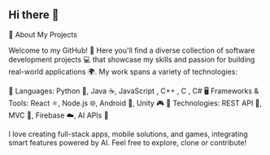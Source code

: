 ## Hi there 👋

📌 About My Projects

Welcome to my GitHub! 🚀
Here you'll find a diverse collection of software development projects 💻 that showcase my skills and passion for building real-world applications 🌍. My work spans a variety of technologies:

🧠 Languages: Python 🐍, Java ☕, JavaScript , C++ , C , C# 
🖥️ Frameworks & Tools: React ⚛️, Node.js 🌐, Android 📱, Unity 🎮
🔗 Technologies: REST API 🔄, MVC 🧩, Firebase ☁️, AI APIs 🤖

I love creating full-stack apps, mobile solutions, and games, integrating smart features powered by AI. Feel free to explore, clone or contribute!

<!--
**NirAkay/NirAkay** is a ✨ _special_ ✨ repository because its `README.md` (this file) appears on your GitHub profile.

Here are some ideas to get you started:

- 🔭 I’m currently working on ...
- 🌱 I’m currently learning ...
- 👯 I’m looking to collaborate on ...
- 🤔 I’m looking for help with ...
- 💬 Ask me about ...
- 📫 How to reach me: ...
- 😄 Pronouns: ...
- ⚡ Fun fact: ...
-->
